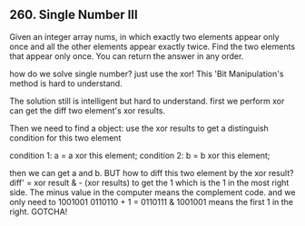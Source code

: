 ## 260. Single Number III

Given an integer array nums, in which exactly two elements appear only once and all the other elements appear exactly twice. Find the two elements that appear only once. You can return the answer in any order.

how do we solve single number? just use the xor! This 'Bit Manipulation's method is hard to understand.

The solution still is intelligent but hard to understand. first we perform xor can get the diff two element's xor results.

Then we need to find a object: use the xor results to get a distinguish condition for this two element

condition 1: a = a xor this element;
condition 2: b = b xor this element;

then we can get a and b. BUT how to diff this two element by the xor result? diff' = xor result & - (xor results) to get the 1 which is the 1 in the most right side. The minus value in the computer means the complement code. and we only need to 1001001
0110110 + 1 = 0110111 & 1001001 means the first 1 in the right. GOTCHA!

